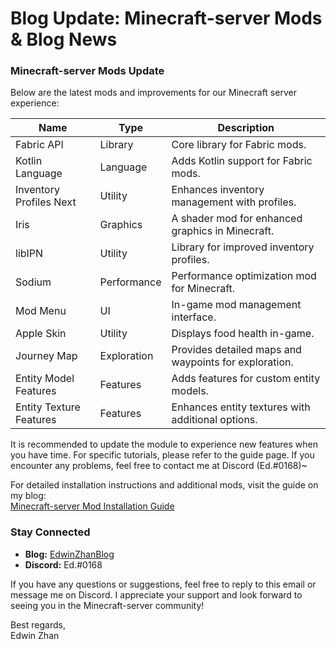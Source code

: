 # Blog Update: Minecraft-server Mods & Blog News

### **Minecraft-server Mods Update**
Below are the latest mods and improvements for our Minecraft server experience:

| Name                    | Type        | Description                                           |
|-------------------------|-------------|-------------------------------------------------------|
| Fabric API              | Library     | Core library for Fabric mods.                         |
| Kotlin Language         | Language    | Adds Kotlin support for Fabric mods.                  |
| Inventory Profiles Next | Utility     | Enhances inventory management with profiles.          |
| Iris                    | Graphics    | A shader mod for enhanced graphics in Minecraft.      |
| libIPN                  | Utility     | Library for improved inventory profiles.              |
| Sodium                  | Performance | Performance optimization mod for Minecraft.           |
| Mod Menu                | UI          | In-game mod management interface.                     |
| Apple Skin              | Utility     | Displays food health in-game.                         |
| Journey Map             | Exploration | Provides detailed maps and waypoints for exploration. |
| Entity Model Features   | Features    | Adds features for custom entity models.               |
| Entity Texture Features | Features    | Enhances entity textures with additional options.     |

It is recommended to update the module to experience new features when you have time. For specific tutorials, please refer to the guide page. If you encounter any problems, feel free to contact me at Discord (Ed.#0168)~

For detailed installation instructions and additional mods, visit the guide on my blog:  
[Minecraft-server Mod Installation Guide](https://edwinzhancn.github.io/Activities/minecraft-server/MC-guide.html)

### **Stay Connected**
- **Blog:** [EdwinZhanBlog](https://edwinzhancn.github.io/)
- **Discord:** Ed.#0168

If you have any questions or suggestions, feel free to reply to this email or message me on Discord. I appreciate your support and look forward to seeing you in the Minecraft-server community!

Best regards,  
Edwin Zhan